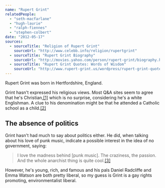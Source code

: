 ```yaml
---
name: "Rupert Grint"
relatedPeople:
  - "seth-macfarlane"
  - "hugh-laurie"
  - "ralph-fiennes"
  - "stephen-colbert"
date: "2012-05-17"
sources:
  - sourceTitle: "Religion of Rupert Grint"
    sourceUrl: "http://www.celebb.info/religion/rupertgrint"
  - sourceTitle: "Rupert Grint Biography"
    sourceUrl: "http://movies.yahoo.com/person/rupert-grint/biography.html"
  - sourceTitle: "Rupert Grint Quotes: Words of Wisdom"
    sourceUrl: "http://www.rupert-grint.us/wordpress/rupert-grint-quotes-words-of-wisdom/"
---
```


Rupert Grint was born in Hertfordshire, England.

Grint hasn't expressed his religious views. Most Q&A sites seem to agree that he's Christian,<a class="source-citation" href="http://www.celebb.info/religion/rupertgrint" title="Religion of Rupert Grint">[1]</a> which is no surprise, considering he's a white Englishman. A clue to his denomination might be that he attended a Catholic school as a child.<a class="source-citation" href="http://movies.yahoo.com/person/rupert-grint/biography.html" title="Rupert Grint Biography">[2]</a>

## The absence of politics

Grint hasn't had much to say about politics either. He did, when talking about his love of punk music, indicate a possible interest in the idea of no government, saying:

>I love the madness behind [punk music]. The craziness, the passion. And the whole anarchist thing is quite cool.<a class="source-citation" href="http://www.rupert-grint.us/wordpress/rupert-grint-quotes-words-of-wisdom/" title="Rupert Grint Quotes: Words of Wisdom">[3]</a>

However, he's young, rich, and famous and his pals Daniel Radcliffe and Emma Watson are both pretty liberal, so my guess is Grint is a gay rights promoting, environmentalist liberal.